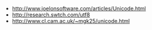 * http://www.joelonsoftware.com/articles/Unicode.html
* http://research.swtch.com/utf8
* http://www.cl.cam.ac.uk/~mgk25/unicode.html
